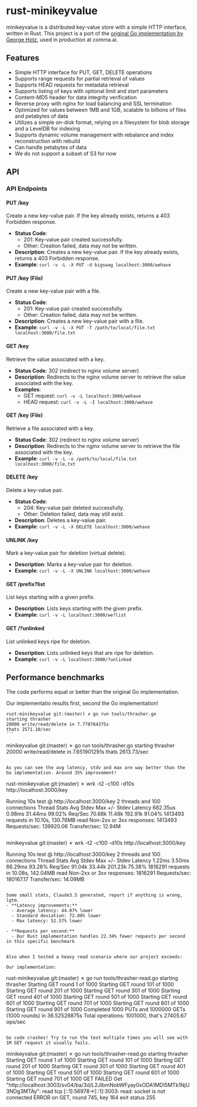 # rust-minikeyvalue

minikeyvalue is a distributed key-value store with a simple HTTP interface, written in Rust. This project is a port of the [original Go implementation by George Hotz](https://github.com/geohot/minikeyvalue/tree/master), used in production at comma.ai.

## Features

* Simple HTTP interface for PUT, GET, DELETE operations
* Supports range requests for partial retrieval of values
* Supports HEAD requests for metadata retrieval
* Supports listing of keys with optional limit and start parameters
* Content-MD5 header for data integrity verification
* Reverse proxy with nginx for load balancing and SSL termination
* Optimized for values between 1MB and 1GB, scalable to billions of files and petabytes of data
* Utilizes a simple on-disk format, relying on a filesystem for blob storage and a LevelDB for indexing
* Supports dynamic volume management with rebalance and index reconstruction with rebuild
* Can handle petabytes of data
* We do not support a subset of S3 for now


## API

### API Endpoints

#### PUT /key
Create a new key-value pair. If the key already exists, returns a 403 Forbidden response.

* **Status Code**:
	+ 201: Key-value pair created successfully.
	+ Other: Creation failed, data may not be written.
* **Description**: Creates a new key-value pair. If the key already exists, returns a 403 Forbidden response.
* **Example**: `curl -v -L -X PUT -d bigswag localhost:3000/wehave`

#### PUT /key (File)
Create a new key-value pair with a file.

* **Status Code**:
	+ 201: Key-value pair created successfully.
	+ Other: Creation failed, data may not be written.
* **Description**: Creates a new key-value pair with a file.
* **Example**: `curl -v -L -X PUT -T /path/to/local/file.txt localhost:3000/file.txt`

#### GET /key
Retrieve the value associated with a key.

* **Status Code**: 302 (redirect to nginx volume server)
* **Description**: Redirects to the nginx volume server to retrieve the value associated with the key.
* **Examples**: 
  * GET request: `curl -v -L localhost:3000/wehave`
  * HEAD request: `curl -v -L -I localhost:3000/wehave`

#### GET /key (File)
Retrieve a file associated with a key.

* **Status Code**: 302 (redirect to nginx volume server)
* **Description**: Redirects to the nginx volume server to retrieve the file associated with the key.
* **Example**: `curl -v -L -o /path/to/local/file.txt localhost:3000/file.txt`

#### DELETE /key
Delete a key-value pair.

* **Status Code**:
	+ 204: Key-value pair deleted successfully.
	+ Other: Deletion failed, data may still exist.
* **Description**: Deletes a key-value pair.
* **Example**: `curl -v -L -X DELETE localhost:3000/wehave`

#### UNLINK /key
Mark a key-value pair for deletion (virtual delete).

* **Description**: Marks a key-value pair for deletion.
* **Example**: `curl -v -L -X UNLINK localhost:3000/wehave`

#### GET /prefix?list
List keys starting with a given prefix.

* **Description**: Lists keys starting with the given prefix.
* **Example**: `curl -v -L localhost:3000/we?list`

#### GET /?unlinked
List unlinked keys ripe for deletion.

* **Description**: Lists unlinked keys that are ripe for deletion.
* **Example**: `curl -v -L localhost:3000/?unlinked`

## Performance benchmarks

The code performs equal or better than the original Go implementation.

Our implementatio results first, second the Go implementation!

````
rust-minikeyvalue git:(master) ✗ go run tools/thrasher.go
starting thrasher
20000 write/read/delete in 7.778764375s
thats 2571.10/sec
```

````
minikeyvalue git:(master) ✗ go run tools/thrasher.go
starting thrasher
20000 write/read/delete in 7.651901291s
thats 2613.73/sec
```

As you can see the avg latency, stdv and max are way better than the Go implementation. Around 35% improvement!
````
rust-minikeyvalue git:(master) ✗ wrk -t2 -c100 -d10s http://localhost:3000/key

Running 10s test @ http://localhost:3000/key
  2 threads and 100 connections
  Thread Stats   Avg      Stdev     Max   +/- Stdev
    Latency   682.35us    0.98ms  31.44ms   99.02%
    Req/Sec    70.68k    11.48k  192.91k    91.04%
  1413493 requests in 10.10s, 130.76MB read
  Non-2xx or 3xx responses: 1413493
Requests/sec: 139920.06
Transfer/sec:     12.94M
```

```
minikeyvalue git:(master) ✗ wrk -t2 -c100 -d10s http://localhost:3000/key

Running 10s test @ http://localhost:3000/key
  2 threads and 100 connections
  Thread Stats   Avg      Stdev     Max   +/- Stdev
    Latency     1.22ms    3.50ms  66.29ms   93.28%
    Req/Sec    91.04k    33.44k  201.23k    75.38%
  1816291 requests in 10.08s, 142.04MB read
  Non-2xx or 3xx responses: 1816291
Requests/sec: 180167.17
Transfer/sec:     14.09MB
```

Some small stats, Claude3.5 generated, report if anything is wrong, lgtm.
- **Latency improvements:**
  - Average latency: 44.07% lower
  - Standard deviation: 72.00% lower
  - Max latency: 52.57% lower

- **Requests per second:**
  - Our Rust implementation handles 22.34% fewer requests per second in this specific benchmark


Also when I tested a heavy read scenario where our project exceeds:

Our implementation:
````
rust-minikeyvalue git:(master) ✗ go run tools/thrasher-read.go
starting thrasher
Starting GET round 1 of 1000
Starting GET round 101 of 1000
Starting GET round 201 of 1000
Starting GET round 301 of 1000
Starting GET round 401 of 1000
Starting GET round 501 of 1000
Starting GET round 601 of 1000
Starting GET round 701 of 1000
Starting GET round 801 of 1000
Starting GET round 901 of 1000
Completed 1000 PUTs and 1000000 GETs (1000 rounds) in 36.52528875s
Total operations: 1001000, that's 27405.67 ops/sec
```

Go code crashes! Try to run the test multiple times you will see with 1M GET request it usually fails.

```
minikeyvalue git:(master) ✗ go run tools/thrasher-read.go 
starting thrasher
Starting GET round 1 of 1000
Starting GET round 101 of 1000
Starting GET round 201 of 1000
Starting GET round 301 of 1000
Starting GET round 401 of 1000
Starting GET round 501 of 1000
Starting GET round 601 of 1000
Starting GET round 701 of 1000
GET FAILED Get "http://localhost:3003/sv04/ba/3d/L2JlbmNobWFyay0xODA1MDI5MTk1NjU3NDg3MTAy": read tcp [::1]:56978->[::1]:3003: read: socket is not connected
ERROR on GET, round 745, key 164
exit status 255
```
